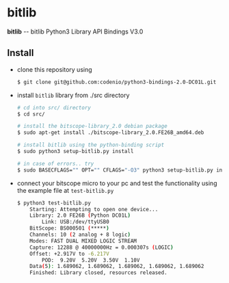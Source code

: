 # bitlib

**bitlib** -- bitlib Python3 Library API Bindings V3.0

## Install

- clone this repository using
    ```bash
    $ git clone git@github.com:codenio/python3-bindings-2.0-DC01L.git
    ```
- install `bitlib` library from ./src directory
    
    ```bash
    # cd into src/ directory
    $ cd src/
    
    # install the bitscope-library_2.0 debian package
    $ sudo apt-get install ./bitscope-library_2.0.FE26B_amd64.deb
    
    # install bitlib using the python-binding script 
    $ sudo python3 setup-bitlib.py install
    
    # in case of errors.. try
    $ sudo BASECFLAGS="" OPT="" CFLAGS="-O3" python3 setup-bitlib.py install
    ```

- connect your bitscope micro to your pc and test the functionality using
the example file at `test-bitlib.py`
    ```bash
    $ python3 test-bitlib.py 
        Starting: Attempting to open one device...
        Library: 2.0 FE26B (Python DC01L)
            Link: USB:/dev/ttyUSB0
        BitScope: BS000501 (*****)
        Channels: 10 (2 analog + 8 logic)
        Modes: FAST DUAL MIXED LOGIC STREAM
        Capture: 12288 @ 40000000Hz = 0.000307s (LOGIC)
        Offset: +2.917V to -6.217V
            POD:  9.20V  5.20V  3.50V  1.10V
        Data(5): 1.689062, 1.689062, 1.689062, 1.689062, 1.689062
        Finished: Library closed, resources released.
    ```

